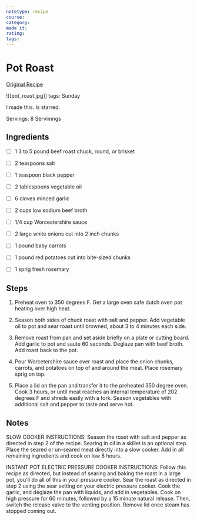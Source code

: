```yaml
---
notetype: recipe
course:
category:
made it:
rating:
tags:
---
```

# Pot Roast

[Original Recipe](https://thestayathomechef.com/pot-roast)

![[pot_roast.jpg]]
tags: Sunday

I made this. Is starred.

Servings: 8 Servimngs

## Ingredients
- [ ] 1 3 to 5 pound beef roast chuck, round, or brisket- [ ] 2 teaspoons salt- [ ] 1 teaspoon black pepper- [ ] 2 tablespoons vegetable oil- [ ] 6 cloves minced garlic- [ ] 2 cups low sodium beef broth- [ ] 1/4 cup Worcestershire sauce- [ ] 2 large white onions cut into 2 inch chunks- [ ] 1 pound baby carrots- [ ] 1 pound red potatoes cut into bite-sized chunks- [ ] 1 sprig fresh rosemary

## Steps
1) Preheat oven to 350 degrees F. Get a large oven safe dutch oven pot heating over high heat.

2) Season both sides of chuck roast with salt and pepper. Add vegetable oil to pot and sear roast until browned, about 3 to 4 minutes each side.

3) Remove roast from pan and set aside briefly on a plate or cutting board. Add garlic to pot and saute 60 seconds. Deglaze pan with beef broth. Add roast back to the pot.

4) Pour Worcetershire sauce over roast and place the onion chunks, carrots, and potatoes on top of and around the meat. Place rosemary sprig on top.

5) Place a lid on the pan and transfer it to the preheated 350 degree oven. Cook 3 hours, or until meat reaches an internal temperature of 202 degrees F and shreds easily with a fork. Season vegetables with additional salt and pepper to taste and serve hot.


## Notes
SLOW COOKER INSTRUCTIONS: Season the roast with salt and pepper as directed in step 2 of the recipe. Searing in oil in a skillet is an optional step. Place the seared or un-seared meat directly into a slow cooker. Add in all remaining ingredients and cook on low 8 hours.

INSTANT POT ELECTRIC PRESSURE COOKER INSTRUCTIONS: Follow this recipe as directed, but instead of searing and baking the roast in a large pot, you'll do all of this in your pressure cooker. Sear the roast as directed in step 2 using the sear setting on your electric pressure cooker. Cook the garlic, and deglaze the pan with liquids, and add in vegetables. Cook on high pressure for 60 minutes, followed by a 15 minute natural release. Then, switch the release valve to the venting position. Remove lid once steam has stopped coming out.

